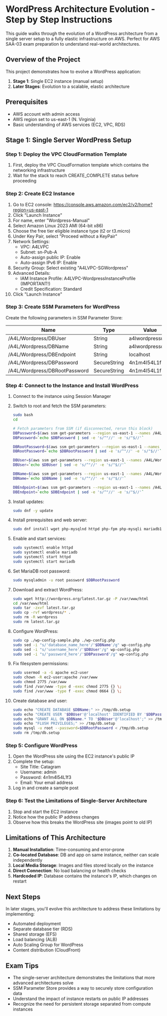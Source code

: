 # WordPress Architecture Evolution - Step by Step Instructions

This guide walks through the evolution of a WordPress architecture from a single server setup to a fully elastic infrastructure on AWS. Perfect for AWS SAA-03 exam preparation to understand real-world architectures.

## Overview of the Project

This project demonstrates how to evolve a WordPress application:
1. **Stage 1**: Single EC2 instance (manual setup)
2. **Later Stages**: Evolution to a scalable, elastic architecture

## Prerequisites

- AWS account with admin access
- AWS region set to us-east-1 (N. Virginia)
- Basic understanding of AWS services (EC2, VPC, RDS)

## Stage 1: Single Server WordPress Setup

### Step 1: Deploy the VPC CloudFormation Template

1. First, deploy the VPC CloudFormation template which contains the networking infrastructure
2. Wait for the stack to reach CREATE_COMPLETE status before proceeding

### Step 2: Create EC2 Instance

1. Go to EC2 console: https://console.aws.amazon.com/ec2/v2/home?region=us-east-1
2. Click "Launch Instance"
3. For name, enter "Wordpress-Manual"
4. Select Amazon Linux 2023 AMI (64-bit x86)
5. Choose the free tier eligible instance type (t2 or t3.micro)
6. Under Key Pair, select "Proceed without a KeyPair"
7. Network Settings:
   - VPC: A4LVPC
   - Subnet: sn-Pub-A
   - Auto-assign public IP: Enable
   - Auto-assign IPv6 IP: Enable
8. Security Group: Select existing "A4LVPC-SGWordpress"
9. Advanced Details:
   - IAM Instance Profile: A4LVPC-WordpressInstanceProfile (IMPORTANT!)
   - Credit Specification: Standard
10. Click "Launch Instance"

### Step 3: Create SSM Parameters for WordPress

Create the following parameters in SSM Parameter Store:

| Name | Type | Value |
|------|------|-------|
| /A4L/Wordpress/DBUser | String | a4lwordpressuser |
| /A4L/Wordpress/DBName | String | a4lwordpressdb |
| /A4L/Wordpress/DBEndpoint | String | localhost |
| /A4L/Wordpress/DBPassword | SecureString | 4n1m4l54L1f3 |
| /A4L/Wordpress/DBRootPassword | SecureString | 4n1m4l54L1f3 |

### Step 4: Connect to the Instance and Install WordPress

1. Connect to the instance using Session Manager
2. Switch to root and fetch the SSM parameters:
   ```bash
   sudo bash
   cd
   
   # Fetch parameters from SSM (if disconnected, rerun this block)
   DBPassword=$(aws ssm get-parameters --region us-east-1 --names /A4L/Wordpress/DBPassword --with-decryption --query Parameters[0].Value)
   DBPassword=`echo $DBPassword | sed -e 's/^"//' -e 's/"$//'`

   DBRootPassword=$(aws ssm get-parameters --region us-east-1 --names /A4L/Wordpress/DBRootPassword --with-decryption --query Parameters[0].Value)
   DBRootPassword=`echo $DBRootPassword | sed -e 's/^"//' -e 's/"$//'`

   DBUser=$(aws ssm get-parameters --region us-east-1 --names /A4L/Wordpress/DBUser --query Parameters[0].Value)
   DBUser=`echo $DBUser | sed -e 's/^"//' -e 's/"$//'`

   DBName=$(aws ssm get-parameters --region us-east-1 --names /A4L/Wordpress/DBName --query Parameters[0].Value)
   DBName=`echo $DBName | sed -e 's/^"//' -e 's/"$//'`

   DBEndpoint=$(aws ssm get-parameters --region us-east-1 --names /A4L/Wordpress/DBEndpoint --query Parameters[0].Value)
   DBEndpoint=`echo $DBEndpoint | sed -e 's/^"//' -e 's/"$//'`
   ```

3. Install updates:
   ```bash
   sudo dnf -y update
   ```

4. Install prerequisites and web server:
   ```bash
   sudo dnf install wget php-mysqlnd httpd php-fpm php-mysqli mariadb105-server php-json php php-devel stress -y
   ```

5. Enable and start services:
   ```bash
   sudo systemctl enable httpd
   sudo systemctl enable mariadb
   sudo systemctl start httpd
   sudo systemctl start mariadb
   ```

6. Set MariaDB root password:
   ```bash
   sudo mysqladmin -u root password $DBRootPassword
   ```

7. Download and extract WordPress:
   ```bash
   sudo wget http://wordpress.org/latest.tar.gz -P /var/www/html
   cd /var/www/html
   sudo tar -zxvf latest.tar.gz
   sudo cp -rvf wordpress/* .
   sudo rm -R wordpress
   sudo rm latest.tar.gz
   ```

8. Configure WordPress:
   ```bash
   sudo cp ./wp-config-sample.php ./wp-config.php
   sudo sed -i "s/'database_name_here'/'$DBName'/g" wp-config.php
   sudo sed -i "s/'username_here'/'$DBUser'/g" wp-config.php
   sudo sed -i "s/'password_here'/'$DBPassword'/g" wp-config.php
   ```

9. Fix filesystem permissions:
   ```bash
   sudo usermod -a -G apache ec2-user   
   sudo chown -R ec2-user:apache /var/www
   sudo chmod 2775 /var/www
   sudo find /var/www -type d -exec chmod 2775 {} \;
   sudo find /var/www -type f -exec chmod 0664 {} \;
   ```

10. Create database and user:
    ```bash
    sudo echo "CREATE DATABASE $DBName;" >> /tmp/db.setup
    sudo echo "CREATE USER '$DBUser'@'localhost' IDENTIFIED BY '$DBPassword';" >> /tmp/db.setup
    sudo echo "GRANT ALL ON $DBName.* TO '$DBUser'@'localhost';" >> /tmp/db.setup
    sudo echo "FLUSH PRIVILEGES;" >> /tmp/db.setup
    sudo mysql -u root --password=$DBRootPassword < /tmp/db.setup
    sudo rm /tmp/db.setup
    ```

### Step 5: Configure WordPress

1. Open the WordPress site using the EC2 instance's public IP
2. Complete the setup:
   - Site Title: Catagram
   - Username: admin
   - Password: 4n1m4l54L1f3
   - Email: Your email address
3. Log in and create a sample post

### Step 6: Test the Limitations of Single-Server Architecture

1. Stop and start the EC2 instance
2. Notice how the public IP address changes
3. Observe how this breaks the WordPress site (images point to old IP)

## Limitations of This Architecture

1. **Manual Installation**: Time-consuming and error-prone
2. **Co-located Database**: DB and app on same instance, neither can scale independently
3. **Local Media Storage**: Images and files stored locally on the instance
4. **Direct Connection**: No load balancing or health checks
5. **Hardcoded IP**: Database contains the instance's IP, which changes on restart

## Next Steps

In later stages, you'll evolve this architecture to address these limitations by implementing:
- Automated deployment
- Separate database tier (RDS)
- Shared storage (EFS)
- Load balancing (ALB)
- Auto Scaling Group for WordPress
- Content distribution (CloudFront)

## Exam Tips

- The single-server architecture demonstrates the limitations that more advanced architectures solve
- SSM Parameter Store provides a way to securely store configuration data
- Understand the impact of instance restarts on public IP addresses
- Recognize the need for persistent storage separated from compute instances
